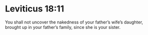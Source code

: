 # Leviticus 18:11

You shall not uncover the nakedness of your father’s wife’s daughter, brought up in your father’s family, since she is your sister.
